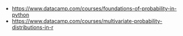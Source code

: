 


* https://www.datacamp.com/courses/foundations-of-probability-in-python
* https://www.datacamp.com/courses/multivariate-probability-distributions-in-r
